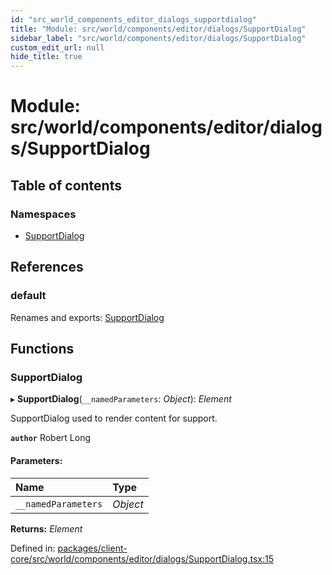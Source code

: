 ```yaml
---
id: "src_world_components_editor_dialogs_supportdialog"
title: "Module: src/world/components/editor/dialogs/SupportDialog"
sidebar_label: "src/world/components/editor/dialogs/SupportDialog"
custom_edit_url: null
hide_title: true
---
```


# Module: src/world/components/editor/dialogs/SupportDialog

## Table of contents

### Namespaces

- [SupportDialog](src_world_components_editor_dialogs_supportdialog.supportdialog.md)

## References

### default

Renames and exports: [SupportDialog](src_world_components_editor_dialogs_supportdialog.md#supportdialog)

## Functions

### SupportDialog

▸ **SupportDialog**(`__namedParameters`: *Object*): *Element*

SupportDialog used to render content for support.

**`author`** Robert Long

#### Parameters:

| Name | Type |
| :------ | :------ |
| `__namedParameters` | *Object* |

**Returns:** *Element*

Defined in: [packages/client-core/src/world/components/editor/dialogs/SupportDialog.tsx:15](https://github.com/xr3ngine/xr3ngine/blob/2d83606b6/packages/client-core/src/world/components/editor/dialogs/SupportDialog.tsx#L15)
